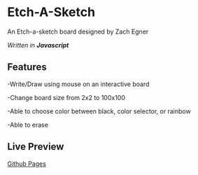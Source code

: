 # Etch-A-Sketch
An Etch-a-sketch board designed by Zach Egner

*Written in **Javascript***

## Features
-Write/Draw using mouse on an interactive board

-Change board size from 2x2 to 100x100

-Able to choose color between black, color selector, or rainbow

-Able to erase

## Live Preview
[Github Pages](https://zachegner.github.io/EtchASketch/)
